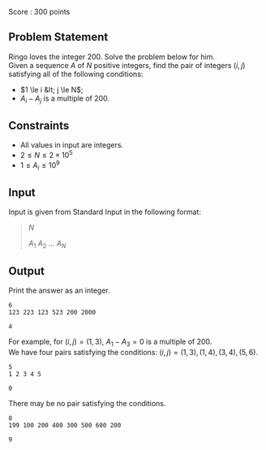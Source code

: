 Score : $300$ points

## Problem Statement

Ringo loves the integer $200$. Solve the problem below for him.<br>
Given a sequence $A$ of $N$ positive integers, find the pair of integers $(i, j)$ satisfying all of the following conditions:

- $1 \le i &lt; j \le N$;
- $A_i - A_j$ is a multiple of $200$.

## Constraints

- All values in input are integers.
- $2 \le N \le 2 \times 10^5$
- $1 \le A_i \le 10^9$

## Input

Input is given from Standard Input in the following format:

> $N$
> 
> $A_1$ $A_2$ $\dots$ $A_N$

## Output

Print the answer as an integer.

```input1
6
123 223 123 523 200 2000
```

```output1
4
```

For example, for $(i, j) = (1, 3)$, $A_1 - A_3 = 0$ is a multiple of $200$.<br>
We have four pairs satisfying the conditions: $(i,j)=(1,3),(1,4),(3,4),(5,6)$.

```input2
5
1 2 3 4 5
```

```output2
0
```

There may be no pair satisfying the conditions.

```input3
8
199 100 200 400 300 500 600 200
```

```output3
9
```